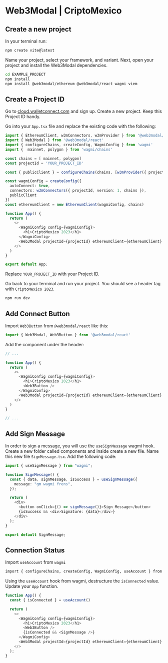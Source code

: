 # Web3Modal | CriptoMexico

## Create a new project

In your terminal run:

```bash
npm create vite@latest
```

Name your project, select your framework, and variant. Next, open your project and install the Web3Modal dependencies.

```bash
cd EXAMPLE_PROJECT
npm install
npm install @web3modal/ethereum @web3modal/react wagmi viem
```

## Create a Project ID

Go to [cloud.walletconnect.com](cloud.walletconnect.com) and sign up. Create a new project. Keep this Project ID handy.

Go into your `App.tsx` file and replace the existing code with the following:
```typescript
import { EthereumClient, w3mConnectors, w3mProvider } from '@web3modal/ethereum'
import { Web3Modal } from '@web3modal/react'
import { configureChains, createConfig, WagmiConfig } from 'wagmi'
import {  mainnet, polygon } from 'wagmi/chains'

const chains = [ mainnet, polygon]
const projectId = 'YOUR_PROJECT_ID'

const { publicClient } = configureChains(chains, [w3mProvider({ projectId })])

const wagmiConfig = createConfig({
  autoConnect: true,
  connectors: w3mConnectors({ projectId, version: 1, chains }),
  publicClient
})
const ethereumClient = new EthereumClient(wagmiConfig, chains)

function App() {
  return (
    <>
      <WagmiConfig config={wagmiConfig}>
        <h1>CriptoMexico 2023</h1>
      </WagmiConfig>
      <Web3Modal projectId={projectId} ethereumClient={ethereumClient} />
    </>
  )
}

export default App;
```

Replace `YOUR_PROJECT_ID` with your Project ID.

Go back to your terminal and run your project. You should see a header tag with `CriptoMexico 2023`.

```bash
npm run dev
```

## Add Connect Button

Import `Web3Button` from `@web3modal/react` like this:

```typescript
import { Web3Modal, Web3Button } from '@web3modal/react'
```

Add the component under the header:

```typescript
// ... 

function App() {
  return (
    <>
      <WagmiConfig config={wagmiConfig}>
        <h1>CriptoMexico 2023</h1>
        <Web3Button />
      </WagmiConfig>
      <Web3Modal projectId={projectId} ethereumClient={ethereumClient} />
    </>
  )
}

// ...
```

## Add Sign Message

In order to sign a message, you will use the `useSignMessage` wagmi hook. Create a new folder called components and inside create a new file. Name this new file `SignMessage.tsx`. Add the following code:

```typescript
import { useSignMessage } from "wagmi";

function SignMessage() {
  const { data, signMessage, isSuccess } = useSignMessage({
    message: "gm wagmi frens",
  });

  return (
    <div>
      <button onClick={() => signMessage()}>Sign Message</button>
      {isSuccess && <div>Signature: {data}</div>}
    </div>
  );
}

export default SignMessage;
```

## Connection Status

Import `useAccount` from `wagmi`

```bash
import { configureChains, createConfig, WagmiConfig, useAccount } from 'wagmi'
```

Using the `useAccount` hook from wagmi, destructure the `isConnected` value. Update your `App` function.

```typescript
function App() {
  const { isConnected } = useAccount()

  return (
    <>
      <WagmiConfig config={wagmiConfig}>
        <h1>CriptoMexico 2023</h1>
        <Web3Button />
        {isConnected && <SignMessage />}
      </WagmiConfig>
      <Web3Modal projectId={projectId} ethereumClient={ethereumClient} />
    </>
  );
}
```
